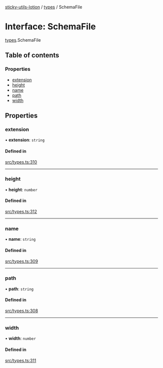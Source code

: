 [sticky-utils-lotion](../README.md) / [types](../modules/types.md) / SchemaFile

# Interface: SchemaFile

[types](../modules/types.md).SchemaFile

## Table of contents

### Properties

- [extension](types.SchemaFile.md#extension)
- [height](types.SchemaFile.md#height)
- [name](types.SchemaFile.md#name)
- [path](types.SchemaFile.md#path)
- [width](types.SchemaFile.md#width)

## Properties

### extension

• **extension**: `string`

#### Defined in

[src/types.ts:310](https://github.com/sticky/sticky-utils-lotion/blob/2f291b4/src/types.ts#L310)

___

### height

• **height**: `number`

#### Defined in

[src/types.ts:312](https://github.com/sticky/sticky-utils-lotion/blob/2f291b4/src/types.ts#L312)

___

### name

• **name**: `string`

#### Defined in

[src/types.ts:309](https://github.com/sticky/sticky-utils-lotion/blob/2f291b4/src/types.ts#L309)

___

### path

• **path**: `string`

#### Defined in

[src/types.ts:308](https://github.com/sticky/sticky-utils-lotion/blob/2f291b4/src/types.ts#L308)

___

### width

• **width**: `number`

#### Defined in

[src/types.ts:311](https://github.com/sticky/sticky-utils-lotion/blob/2f291b4/src/types.ts#L311)
